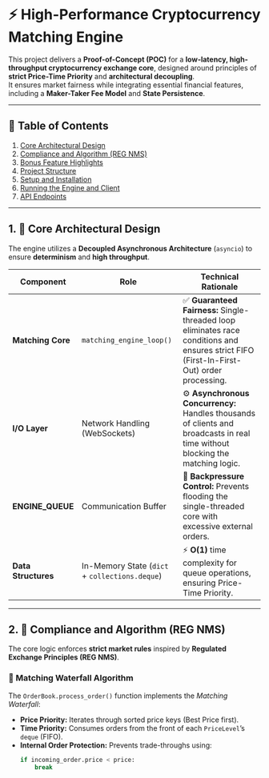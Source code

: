# ⚡ High-Performance Cryptocurrency Matching Engine

This project delivers a **Proof-of-Concept (POC)** for a **low-latency, high-throughput cryptocurrency exchange core**, designed around principles of **strict Price-Time Priority** and **architectural decoupling**.  
It ensures market fairness while integrating essential financial features, including a **Maker-Taker Fee Model** and **State Persistence**.

---

## 📑 Table of Contents

1. [Core Architectural Design](#1-core-architectural-design)  
2. [Compliance and Algorithm (REG NMS)](#2-compliance-and-algorithm-reg-nms)  
3. [Bonus Feature Highlights](#3-bonus-feature-highlights)  
4. [Project Structure](#4-project-structure)  
5. [Setup and Installation](#5-setup-and-installation)  
6. [Running the Engine and Client](#6-running-the-engine-and-client)  
7. [API Endpoints](#7-api-endpoints)

---

## 1. 🧠 Core Architectural Design

The engine utilizes a **Decoupled Asynchronous Architecture** (`asyncio`) to ensure **determinism** and **high throughput**.

| **Component** | **Role** | **Technical Rationale** |
|----------------|----------|--------------------------|
| **Matching Core** | `matching_engine_loop()` | ✅ **Guaranteed Fairness:** Single-threaded loop eliminates race conditions and ensures strict FIFO (First-In-First-Out) order processing. |
| **I/O Layer** | Network Handling (WebSockets) | ⚙️ **Asynchronous Concurrency:** Handles thousands of clients and broadcasts in real time without blocking the matching logic. |
| **ENGINE_QUEUE** | Communication Buffer | 🧩 **Backpressure Control:** Prevents flooding the single-threaded core with excessive external orders. |
| **Data Structures** | In-Memory State (`dict` + `collections.deque`) | ⚡ **O(1)** time complexity for queue operations, ensuring Price-Time Priority. |

---

## 2. 🧾 Compliance and Algorithm (REG NMS)

The core logic enforces **strict market rules** inspired by **Regulated Exchange Principles (REG NMS)**.

### 🧮 Matching Waterfall Algorithm

The `OrderBook.process_order()` function implements the *Matching Waterfall*:
- **Price Priority:** Iterates through sorted price keys (Best Price first).  
- **Time Priority:** Consumes orders from the front of each `PriceLevel`’s `deque` (FIFO).  
- **Internal Order Protection:** Prevents trade-throughs using:
  ```python
  if incoming_order.price < price:
      break
